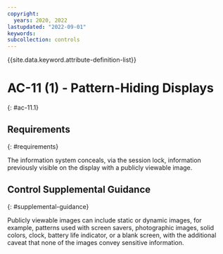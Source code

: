 ```yaml
---
copyright:
  years: 2020, 2022
lastupdated: "2022-09-01"
keywords: 
subcollection: controls
---
```



{{site.data.keyword.attribute-definition-list}}


# AC-11 (1) - Pattern-Hiding Displays
{: #ac-11.1}

## Requirements
{: #requirements}

The information system conceals, via the session lock, information previously visible on the display with a publicly viewable image.

## Control Supplemental Guidance
{: #supplemental-guidance}

Publicly viewable images can include static or dynamic images, for example, patterns used with screen savers, photographic images, solid colors, clock, battery life indicator, or a blank screen, with the additional caveat that none of the images convey sensitive information.
